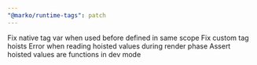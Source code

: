 ```yaml
---
"@marko/runtime-tags": patch
---
```


Fix native tag var when used before defined in same scope
Fix custom tag hoists
Error when reading hoisted values during render phase
Assert hoisted values are functions in dev mode
